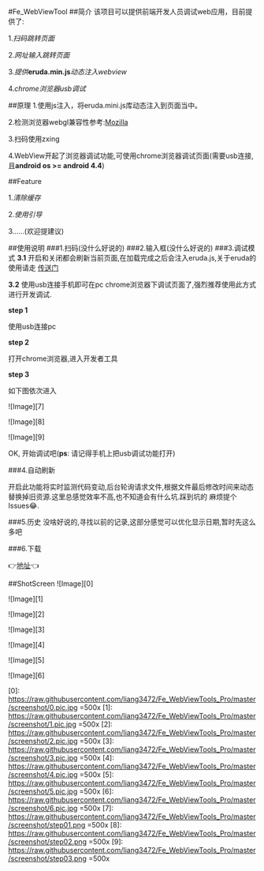 #Fe_WebViewTool
##简介
该项目可以提供前端开发人员调试web应用，目前提供了:

1.*扫码跳转页面*

2.*网址输入跳转页面*

3.*提供***eruda.min.js***动态注入webview*

4.*chrome浏览器usb调试*

##原理
1.使用js注入，将eruda.mini.js库动态注入到页面当中。

2.检测浏览器webgl兼容性参考:[Mozilla](https://developer.mozilla.org/en-US/Learn/WebGL/By_example/Detect_WebGL)

3.扫码使用zxing

4.WebView开起了浏览器调试功能,可使用chrome浏览器调试页面(需要usb连接,且**android os >= android 4.4**)

##Feature

1.*清除缓存*

2.*使用引导*

3......(欢迎提建议)

##使用说明
###1.扫码(没什么好说的)
###2.输入框(没什么好说的)
###3.调试模式
**3.1** 开启和关闭都会刷新当前页面,在加载完成之后会注入eruda.js,关于eruda的使用请走 [传送门](https://github.com/liriliri/eruda/blob/master/doc/Readme_CH.md)

**3.2** 使用usb连接手机即可在pc chrome浏览器下调试页面了,强烈推荐使用此方式进行开发调试. 

**step 1**

使用usb连接pc

**step 2**

打开chrome浏览器,进入开发者工具

**step 3**

如下图依次进入

![Image][7]

![Image][8]

![Image][9]

OK, 开始调试吧(**ps**: 请记得手机上把usb调试功能打开)

###4.自动刷新

开启此功能将实时监测代码变动,后台轮询请求文件,根据文件最后修改时间来动态替换掉旧资源.这里总感觉效率不高,也不知道会有什么坑.踩到坑的
麻烦提个Issues😂.

###5.历史
没啥好说的,寻找以前的记录,这部分感觉可以优化显示日期,暂时先这么多吧

###6.下载

👉[地址](http://fir.im/usvf)👈

##ShotScreen
![Image][0]

![Image][1]

![Image][2]

![Image][3]

![Image][4]

![Image][5]

![Image][6]

[0]: https://raw.githubusercontent.com/liang3472/Fe_WebViewTools_Pro/master/screenshot/0.pic.jpg =500x
[1]: https://raw.githubusercontent.com/liang3472/Fe_WebViewTools_Pro/master/screenshot/1.pic.jpg =500x
[2]: https://raw.githubusercontent.com/liang3472/Fe_WebViewTools_Pro/master/screenshot/2.pic.jpg =500x
[3]: https://raw.githubusercontent.com/liang3472/Fe_WebViewTools_Pro/master/screenshot/3.pic.jpg =500x
[4]: https://raw.githubusercontent.com/liang3472/Fe_WebViewTools_Pro/master/screenshot/4.pic.jpg =500x
[5]: https://raw.githubusercontent.com/liang3472/Fe_WebViewTools_Pro/master/screenshot/5.pic.jpg =500x
[6]: https://raw.githubusercontent.com/liang3472/Fe_WebViewTools_Pro/master/screenshot/6.pic.jpg =500x
[7]: https://raw.githubusercontent.com/liang3472/Fe_WebViewTools_Pro/master/screenshot/step01.png =500x
[8]: https://raw.githubusercontent.com/liang3472/Fe_WebViewTools_Pro/master/screenshot/step02.png =500x
[9]: https://raw.githubusercontent.com/liang3472/Fe_WebViewTools_Pro/master/screenshot/step03.png =500x

